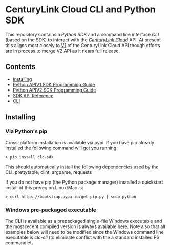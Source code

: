 # CenturyLink Cloud CLI and Python SDK

This repository contains a *Python SDK* and a command line interface *CLI* (based on the SDK) to interact with the *[CenturyLink Cloud](http://www.centurylinkcloud.com)* API.  At present this aligns most closely to [V1](https://t3n.zendesk.com/categories/20012068-API-v1-0) of the CenturyLink Cloud API though efforts are in process to merge [V2](https://t3n.zendesk.com/categories/20067994-API-v2-0-Beta-) API as it nears full release.

## Contents

* [Installing](#installing)
* [Python APIV1 SDK Programming Guide](README_PYTHON_APIV1_SDK.md)
* [Python APIV2 SDK Programming Guide](README_PYTHON_APIV2_SDK.md)
* [SDK API Reference](http://centurylinkcloud.github.io/clc-python-sdk/doc/clc.html)
* [CLI](README_CLI.md)


## Installing

### Via Python's pip
Cross-platform installation is available via pypi.
If you have pip already installed the following command will get you running:
```
> pip install clc-sdk
```

This should automatically install the following dependencies used by the CLI: prettytable, clint, argparse, requests

If you do not have pip (the Python package manager) installed a quickstart install of this prereq on Linux/Mac is:
```
> curl https://bootstrap.pypa.io/get-pip.py | sudo python
```

### Windows pre-packaged executable
The CLI is available as a prepackaged single-file Windows executable and the most recent compiled version is always available [here](https://github.com/CenturyLinkCloud/clc-python-sdk/raw/master/src/dist/clc-cli.exe).
Note also that all examples below will need to be modified since the Windows command line executable is *clc-cli* (to eliminate conflict with the a 
standard installed PS commandlet.


